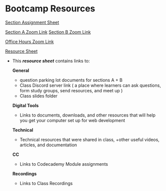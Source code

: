 # Bootcamp Resources

[Section Assignment Sheet](https://docs.google.com/spreadsheets/d/1tAZHLrrqy-USBnkU-Psd0AVmpRwfMAc86EXOtfjf-V4/edit#gid=0)

[Section A Zoom Link](https://generationinitiative.zoom.us/my/priyavaidya)
[Section B Zoom Link](https://generationinitiative.zoom.us/my/kristinawayne)

[Office Hours Zoom Link](https://generationinitiative.zoom.us/my/kristinawayne)

[Resource Sheet](https://docs.google.com/spreadsheets/d/1D5sZDOPB2RJgdQrhlKfGbyIE_jYlJLS24Lzc-nVxg4s/edit#gid=0)
- This ***resource sheet*** contains links to:

	**General**

	*  question parking lot documents for sections A + B
	* Class Discord server link ( a place where learners can ask questions, form study groups, send resources, and meet up )
	* Class slides folder

	**Digital Tools**

	* Links to documents, downloads, and other resources that will help you get your computer set up for web development

	**Technical**

	* Technical resources that were shared in class, +other useful videos, articles, and documentation

	**CC**

	* Links to Codecademy Module assignments

	**Recordings**

	* Links to Class Recordings
